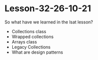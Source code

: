 # Lesson-32-26-10-21

So what have we learned in the lsat lesson?
- Collections class
- Wrapped collections
- Arrays class
- Legacy Collections
- What are design patterns
